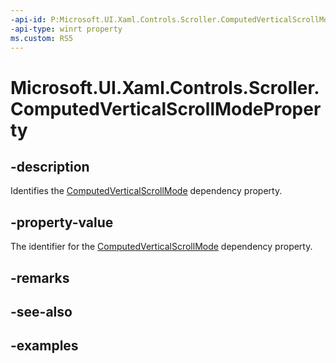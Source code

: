 ```yaml
---
-api-id: P:Microsoft.UI.Xaml.Controls.Scroller.ComputedVerticalScrollModeProperty
-api-type: winrt property
ms.custom: RS5
---
```


<!-- Property syntax.
public DependencyProperty ComputedVerticalScrollModeProperty { get; }
-->

# Microsoft.UI.Xaml.Controls.Scroller.ComputedVerticalScrollModeProperty

## -description

Identifies the [ComputedVerticalScrollMode](scroller_computedverticalscrollmode.md) dependency property.

## -property-value

The identifier for the [ComputedVerticalScrollMode](scroller_computedverticalscrollmode.md) dependency property.

## -remarks

## -see-also

## -examples


